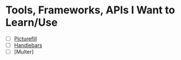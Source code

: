 # Tools, Frameworks, APIs I Want to Learn/Use

- [ ] [Picturefill](http://scottjehl.github.io/picturefill/)
- [ ] [Handlebars](http://handlebarsjs.com/)
- [ ] [Multer]